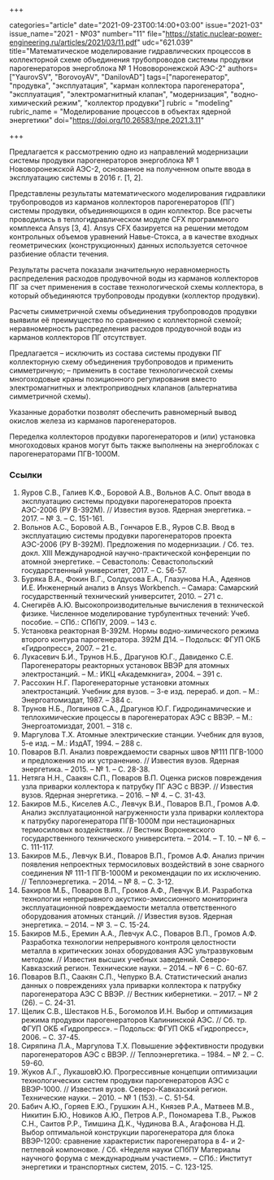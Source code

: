 +++

categories="article"
date="2021-09-23T00:14:00+03:00"
issue="2021-03"
issue_name="2021 - №03"
number="11"
file="https://static.nuclear-power-engineering.ru/articles/2021/03/11.pdf"
udc="621.039"
title="Математическое моделирование гидравлических процессов в коллекторной схеме объединения трубопроводов системы продувки парогенераторов энергоблока № 1 Нововоронежской АЭС-2"
authors=["YaurovSV", "BorovoyAV", "DanilovAD"]
tags=["парогенератор", "продувка", "эксплуатация", "карман коллектора парогенератора", "эксплуатация", "электромагнитный клапан", "модернизация", "водно-химический режим", "коллектор продувки"]
rubric = "modeling"
rubric_name = "Моделирование процессов в объектах ядерной энергетики"
doi="https://doi.org/10.26583/npe.2021.3.11"

+++

Предлагается к рассмотрению одно из направлений модернизации системы продувки парогенераторов энергоблока № 1 Нововоронежской АЭС-2, основанное на полученном опыте ввода в эксплуатацию системы в 2016 г. [1, 2].

Представлены результаты математического моделирования гидравлики трубопроводов из карманов коллекторов парогенераторов (ПГ) системы продувки, объединяющихся в один коллектор. Все расчеты проводились в теплогидравлическом модуле CFX программного комплекса Ansys [3, 4]. Ansys CFX базируется на решении методом контрольных объемов уравнений Навье-Стокса, а в качестве входных геометрических (конструкционных) данных используется сеточное разбиение области течения.

Результаты расчета показали значительную неравномерность распределения расходов продувочной воды из карманов коллекторов ПГ за счет применения в составе технологической схемы коллектора, в который объединяются трубопроводы продувки (коллектор продувки).

Расчеты симметричной схемы объединения трубопроводов продувки выявили её преимущество по сравнению с коллекторной схемой; неравномерность распределения расходов продувочной воды из карманов коллекторов ПГ отсутствует.

Предлагается
– исключить из состава системы продувки ПГ коллекторную схему объединения трубопроводов и применить симметричную;
– применить в составе технологической схемы многоходовые краны позиционного регулирования вместо электромагнитных и электроприводных клапанов (альтернатива симметричной схемы).

Указанные доработки позволят обеспечить равномерный вывод окислов железа из карманов парогенераторов.

Переделка коллекторов продувки парогенераторов и (или) установка многоходовых кранов могут быть также выполнены на энергоблоках с парогенераторами ПГВ-1000М.


### Ссылки

1. Яуров С.В., Галиев К.Ф., Боровой А.В., Вольнов А.С. Опыт ввода в эксплуатацию системы продувки парогенераторов проекта АЭС-2006 (РУ В-392М). // Известия вузов. Ядерная энергетика. – 2017. – № 3. – С. 151-161.
2. Вольнов А.С., Боровой А.В., Гончаров Е.В., Яуров С.В. Ввод в эксплуатацию системы продувки парогенераторов проекта АЭС-2006 (РУ В-392М). Предложения по модернизации. / Сб. тез. докл. XIII Международной научно-практической конференции по атомной энергетике. – Севастополь: Севастопольский государственный университет, 2017. – С. 56-57.
3. Буряка В.А., Фокин В.Г., Солдусова Е.А., Глазунова Н.А., Адеянов И.Е. Инженерный анализ в Ansys Workbench. – Самара: Самарский государственный технический университет, 2010. – 271 с.
4. Снегирёв А.Ю. Высокопроизводительные вычисления в технической физике. Численное моделирование турбулентных течений: Учеб. пособие. – СПб.: СПбПУ, 2009. – 143 с.
5. Установка реакторная В-392М. Нормы водно-химического режима второго контура парогенератора. 392М Д14. – Подольск: ФГУП ОКБ «Гидропресс», 2007. – 21 c.
6. Лукасевич Б.И., Трунов Н.Б., Драгунов Ю.Г., Давиденко С.Е. Парогенераторы реакторных установок ВВЭР для атомных электростанций. – М.: ИКЦ «Академкнига», 2004. – 391 с.
7. Рассохин Н.Г. Парогенераторные установки атомных электростанций. Учебник для вузов. – 3-е изд. перераб. и доп. – М.: Энергоатомиздат, 1987. – 384 с.
8. Трунов Н.Б., Логвинов С.А., Драгунов Ю.Г. Гидродинамические и теплохимичeские процессы в парогенераторах АЭС с ВВЭР. – М.: Энергоатомиздат, 2001. – 318 с.
9. Маргулова Т.Х. Атомные электрические станции. Учебник для вузов, 5-е изд. – М.: ИздАТ, 1994. – 288 с.
10. Поваров В.П. Анализ повреждаемости сварных швов №111 ПГВ-1000 и предложения по их устранению. // Известия вузов. Ядерная энергетика. – 2015. – № 1. – С. 28-38.
11. Нетяга Н.Н., Саакян С.П., Поваров В.П. Оценка рисков повреждения узла приварки коллектора к патрубку ПГ АЭС с ВВЭР. // Известия вузов. Ядерная энергетика. – 2016. – № 4. – С. 31-43.
12. Бакиров М.Б., Киселев А.С., Левчук В.И., Поваров В.П., Громов А.Ф. Анализ эксплуатационной нагруженности узла приварки коллектора к патрубку парогенератора ПГВ-1000М при нестационарных термосиловых воздействиях. // Вестник Воронежского государственного технического университета. – 2014. – Т. 10. – № 6. – С. 111-117.
13. Бакиров М.Б., Левчук В.И., Поваров В.П., Громов А.Ф. Анализ причин появления непроектных термосиловых воздействий в зоне сварного соединения № 111-1 ПГВ-1000М и рекомендации по их исключению. // Теплоэнергетика. – 2014. – № 8. – С. 3-12.
14. Бакиров М.Б., Поваров В.П., Громов А.Ф., Левчук В.И. Разработка технологии непрерывного акустико-эмиссионного мониторинга эксплуатационной повреждаемости металла ответственного оборудования атомных станций. // Известия вузов. Ядерная энергетика. – 2014. – № 3. – С. 15-24.
15. Бакиров М.Б., Еремин А.А., Левчук А.С., Поваров В.П., Громов А.Ф. Разработка технологии непрерывного контроля целостности металла в критических зонах оборудования АЭС ультразвуковым методом. // Известия высших учебных заведений. Северо-Кавказский регион. Технические науки. – 2014. – № 6 – С. 60-67.
16. Поваров В.П., Саакян С.П., Чепурко В.А. Статистический анализ данных о повреждениях узла приварки коллектора к патрубку парогенератора АЭС С ВВЭР. // Вестник кибернетики. – 2017. – № 2 (26). – С. 24-31.
17. Щелик С.В., Шестаков Н.Б., Богомолов И.Н. Выбор и оптимизация режима продувки парогенераторов Калининской АЭС. // Сб. тр. ФГУП ОКБ «Гидропресс». – Подольск: ФГУП ОКБ «Гидропресс», 2006. – С. 37-45.
18. Сиряпина Л.А., Маргулова Т.Х. Повышение эффективности продувки парогенераторов АЭС с ВВЭР. // Теплоэнергетика. – 1984. – № 2. – С. 59-60.
19. Жуков А.Г., ЛукашовЮ.Ю. Прогрессивные концепции оптимизации технологических систем продувки парогенераторов АЭС с ВВЭР-1000. // Известия вузов. Северо-Кавказский регион. Технические науки. – 2010. – № 1 (153). – С. 51-54.
20. Бабич А.Ю., Горяев Е.Ю., Грушкин А.Н., Князев Р.А., Матвеев М.В., Никитин Б.Ю., Новиков А.Ю., Петров А.Р., Пономарева Т.В., Рыжов С.Н., Саитов Р.Р., Тимшина Д.К., Чудинова В.А., Агафонова Н.Д. Выбор оптимальной конструкции парогенератора для блока ВВЭР-1200: сравнение характеристик парогенератора в 4- и 2-петлевой компоновке. / Cб. «Неделя науки СПбПУ Материалы научного форума с международным участием». – СПб.: Институт энергетики и транспортных систем, 2015. – С. 123-125.